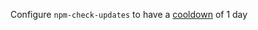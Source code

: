 ---
---

Configure `npm-check-updates` to have a [cooldown](https://github.com/raineorshine/npm-check-updates/releases/tag/v18.2.0) of 1 day
